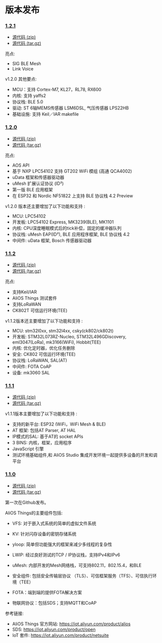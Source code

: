 # 版本发布


### [1.2.1](https://github.com/alibaba/AliOS-Things/releases/tag/v1.2.1)

- [源代码 (zip) ](https://github.com/alibaba/AliOS-Things/archive/v1.2.1.zip)
- [源代码 (tar.gz)](https://github.com/alibaba/AliOS-Things/archive/v1.2.1.tar.gz)

亮点:
- SIG BLE Mesh
- Link Voice

v1.2.0 其他要点:
- MCU：支持 Cortex-M7, KL27，RL78, RX600
- 内核: 支持 yaffs2
- 协议栈: BLE 5.0
- 驱动: ST 6轴MEMS传感器 LSM6DSL, 气压传感器 LPS22HB
- 基础设施: 支持 Keil／IAR makefile

### [1.2.0](https://github.com/alibaba/AliOS-Things/releases/tag/v1.2.0)

- [源代码 (zip) ](https://github.com/alibaba/AliOS-Things/archive/v1.2.0.zip)
- [源代码 (tar.gz)](https://github.com/alibaba/AliOS-Things/archive/v1.2.0.tar.gz)

亮点:

- AOS API
- 基于 NXP LPC54102 支持 GT202 WiFi 模组 (高通 QCA4002)
- uData 框架和传感器驱动器
- uMesh 扩展认证协议 (ID²)
- 第一版 BLE 应用框架
- 在 ESP32 和 Nordic NF51822 上支持 BLE 协议栈 4.2 Preview 

v1.2.0 版本还主要增加了以下功能和支持 :

- MCU: LPC54102
- 开发板: LPC54102 Express, MK3239(BLE), MK1101
- 内核: CPU深度睡眠模式后的tick补偿，固定的缓冲器队列
- 协议栈: uMesh EAP(ID²), BLE 应用程序框架, BLE 协议栈 4.2
- 中间件: uData 框架, Bosch 传感器驱动器

### [1.1.2](https://github.com/alibaba/AliOS-Things/releases/tag/v1.1.2)

- [源代码 (zip)](https://github.com/alibaba/AliOS-Things/archive/v1.1.2.zip)
- [源代码 (tar.gz)](https://github.com/alibaba/AliOS-Things/archive/v1.1.2.tar.gz)

亮点:

- 支持Keil/IAR
- AliOS Things 测试套件
- 支持LoRaWAN 
- CK802T 可信运行环境(TEE)

v1.1.2版本还主要增加了以下功能和支持 :

- MCU: stm32l0xx, stm32l4xx, csky(ck802/ck802t)
- 开发板: STM32L073RZ-Nucleo, STM32L496GDiscovery, eml3047(LoRa), mk3166(WiFi), Hobbit(TEE)
- 内核: 优化定时器，优化任务删除
- 安全: CK802 可信运行环境(TEE)
- 协议栈: LoRaWAN, SAL(AT)
- 中间件: FOTA CoAP
- 设备: mk3060 SAL


### [1.1.1](https://github.com/alibaba/AliOS-Things/releases/tag/aos1.1.1)

- [源代码 (zip)](https://github.com/alibaba/AliOS-Things/archive/aos1.1.1.zip)
- [源代码 (tar.gz)](https://github.com/alibaba/AliOS-Things/archive/aos1.1.1.tar.gz)

v1.1.1版本主要增加了以下功能和支持 :

- 支持的新平台: ESP32 (WiFi，WiFi Mesh & BLE)
- AT 框架: 包括AT Parser, AT HAL
- IP模式的SAL: 基于AT的 socket APIs 
- 3 BINS: 内核，框架，应用程序
- JavaScript 引擎
- 测试环境基础组件,和 AliOS Studio 集成开发环境一起提供多设备的开发和调平台


### [1.1.0](https://github.com/alibaba/AliOS-Things/releases/tag/aos1.1.0)

- [源代码 (zip)](https://github.com/alibaba/AliOS-Things/archive/aos1.1.0.zip)
- [源代码 (tar.gz)](https://github.com/alibaba/AliOS-Things/archive/aos1.1.0.tar.gz)

第一次在Github发布。

AliOS Things的主要组件包括:

- VFS: 对于嵌入式系统的简单的虚拟文件系统
- KV: 针对闪存设备的密钥存储系统

- yloop: 简单但功能强大的框架来减少多线程的复杂性
- LWIP: 经过良好测试的TCP / IP协议栈，支持IPv4和IPv6

- uMesh: 内部开发的Mesh网络栈，可支持802.11，802.15.4，和BLE

- 安全组件: 包括安全传输层协议 （TLS）、可信框架服务（TFS）、可信执行环境（TEE）

- FOTA：端到端的提供FOTA解决方案
- 物联网协议：包括SDS；支持MQTT和CoAP

参考链接:

- AliOS Things 官方网站: <https://iot.aliyun.com/product/alios>
- SDS: <https://iot.aliyun.com/product/open>
- IoT 套件: <https://iot.aliyun.com/product/netsuite>
